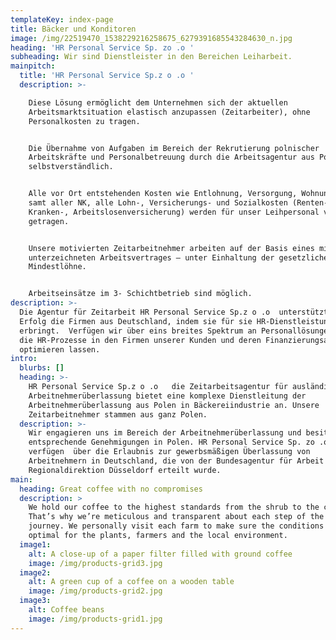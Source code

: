 ```yaml
---
templateKey: index-page
title: Bäcker und Konditoren
image: /img/22519470_1538229216258675_6279391685543284630_n.jpg
heading: 'HR Personal Service Sp. zo .o '
subheading: Wir sind Dienstleister in den Bereichen Leiharbeit.
mainpitch:
  title: 'HR Personal Service Sp.z o .o '
  description: >-

    Diese Lösung ermöglicht dem Unternehmen sich der aktuellen
    Arbeitsmarktsituation elastisch anzupassen (Zeitarbeiter), ohne
    Personalkosten zu tragen.


    Die Übernahme von Aufgaben im Bereich der Rekrutierung polnischer
    Arbeitskräfte und Personalbetreuung durch die Arbeitsagentur aus Polen ist
    selbstverständlich.


    Alle vor Ort entstehenden Kosten wie Entlohnung, Versorgung, Wohnungsmiete
    samt aller NK, alle Lohn-, Versicherungs- und Sozialkosten (Renten-,
    Kranken-, Arbeitslosenversicherung) werden für unser Leihpersonal von uns
    getragen. 


    Unsere motivierten Zeitarbeitnehmer arbeiten auf der Basis eines mit uns
    unterzeichneten Arbeitsvertrages – unter Einhaltung der gesetzlichen
    Mindestlöhne. 


    Arbeitseinsätze im 3- Schichtbetrieb sind möglich.
description: >-
  Die Agentur für Zeitarbeit HR Personal Service Sp.z o .o  unterstützt  mit
  Erfolg die Firmen aus Deutschland, indem sie für sie HR-Dienstleistungen
  erbringt.  Verfügen wir über eins breites Spektrum an Personallösungen, die
  die HR-Prozesse in den Firmen unserer Kunden und deren Finanzierungsaufwand
  optimieren lassen.
intro:
  blurbs: []
  heading: >-
    HR Personal Service Sp.z o .o   die Zeitarbeitsagentur für ausländische
    Arbeitnehmerüberlassung bietet eine komplexe Dienstleitung der
    Arbeitnehmerüberlassung aus Polen in Bäckereiindustrie an. Unsere
    Zeitarbeitnehmer stammen aus ganz Polen.
  description: >-
    Wir engagieren uns im Bereich der Arbeitnehmerüberlassung und besitzen
    entsprechende Genehmigungen in Polen. HR Personal Service Sp. zo .o 
    verfügen  über die Erlaubnis zur gewerbsmäßigen Überlassung von
    Arbeitnehmern in Deutschland, die von der Bundesagentur für Arbeit -
    Regionaldirektion Düsseldorf erteilt wurde.
main:
  heading: Great coffee with no compromises
  description: >
    We hold our coffee to the highest standards from the shrub to the cup.
    That’s why we’re meticulous and transparent about each step of the coffee’s
    journey. We personally visit each farm to make sure the conditions are
    optimal for the plants, farmers and the local environment.
  image1:
    alt: A close-up of a paper filter filled with ground coffee
    image: /img/products-grid3.jpg
  image2:
    alt: A green cup of a coffee on a wooden table
    image: /img/products-grid2.jpg
  image3:
    alt: Coffee beans
    image: /img/products-grid1.jpg
---
```


